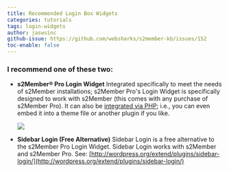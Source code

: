 ```yaml
---
title: Recommended Login Box Widgets
categories: tutorials
tags: login-widgets
author: jaswsinc
github-issue: https://github.com/websharks/s2member-kb/issues/152
toc-enable: false
---
```


### I recommend one of these two:

<div class="li-margins"></div>

- **s2Member® Pro Login Widget**
  Integrated specifically to meet the needs of s2Member installations; s2Member Pro's Login Widget is specifically designed to work with s2Member (this comes with any purchase of s2Member Pro). It can also be [integrated via PHP](http://www.s2member.com/codex/stable/s2member/api_functions/package-functions/#src_doc_s2member_pro_login_widget%28%29); i.e., you can even embed it into a theme file or another plugin if you like.

  [![](http://cdn.websharks-inc.com/s2member/uploads/pro-screen-pro-login-widget.jpg)](http://cdn.websharks-inc.com/s2member/uploads/pro-screen-pro-login-widget.jpg)
- **Sidebar Login (Free Alternative)**
  Sidebar Login is a free alternative to the s2Member Pro Login Widget. Sidebar Login works with s2Member and s2Member Pro. See: [http://wordpress.org/extend/plugins/sidebar-login/](http://wordpress.org/extend/plugins/sidebar-login/)
